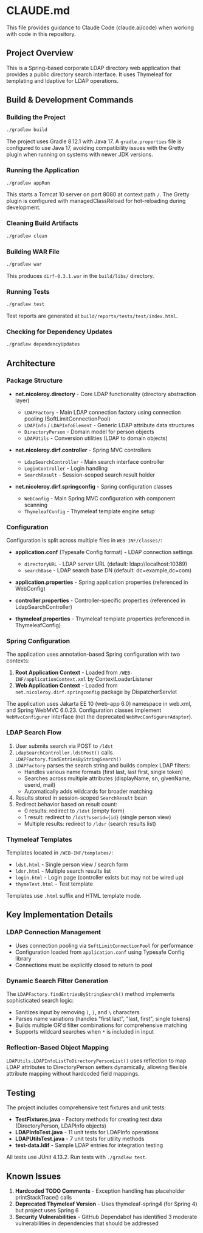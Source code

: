 # CLAUDE.md

This file provides guidance to Claude Code (claude.ai/code) when working with code in this repository.

## Project Overview

This is a Spring-based corporate LDAP directory web application that provides a public directory search interface. It uses Thymeleaf for templating and ldaptive for LDAP operations.

## Build & Development Commands

### Building the Project
```bash
./gradlew build
```

The project uses Gradle 8.12.1 with Java 17. A `gradle.properties` file is configured to use Java 17, avoiding compatibility issues with the Gretty plugin when running on systems with newer JDK versions.

### Running the Application
```bash
./gradlew appRun
```

This starts a Tomcat 10 server on port 8080 at context path `/`. The Gretty plugin is configured with managedClassReload for hot-reloading during development.

### Cleaning Build Artifacts
```bash
./gradlew clean
```

### Building WAR File
```bash
./gradlew war
```

This produces `dirf-0.3.1.war` in the `build/libs/` directory.

### Running Tests
```bash
./gradlew test
```

Test reports are generated at `build/reports/tests/test/index.html`.

### Checking for Dependency Updates
```bash
./gradlew dependencyUpdates
```

## Architecture

### Package Structure

- **net.nicoleroy.directory** - Core LDAP functionality (directory abstraction layer)
  - `LDAPFactory` - Main LDAP connection factory using connection pooling (SoftLimitConnectionPool)
  - `LDAPInfo` / `LDAPInfoElement` - Generic LDAP attribute data structures
  - `DirectoryPerson` - Domain model for person objects
  - `LDAPUtils` - Conversion utilities (LDAP to domain objects)

- **net.nicoleroy.dirf.controller** - Spring MVC controllers
  - `LdapSearchController` - Main search interface controller
  - `LoginController` - Login handling
  - `SearchResult` - Session-scoped search result holder

- **net.nicoleroy.dirf.springconfig** - Spring configuration classes
  - `WebConfig` - Main Spring MVC configuration with component scanning
  - `ThymeleafConfig` - Thymeleaf template engine setup

### Configuration

Configuration is split across multiple files in `WEB-INF/classes/`:

- **application.conf** (Typesafe Config format) - LDAP connection settings
  - `directoryURL` - LDAP server URL (default: ldap://localhost:10389)
  - `searchBase` - LDAP search base DN (default: dc=example,dc=com)

- **application.properties** - Spring application properties (referenced in WebConfig)
- **controller.properties** - Controller-specific properties (referenced in LdapSearchController)
- **thymeleaf.properties** - Thymeleaf template properties (referenced in ThymeleafConfig)

### Spring Configuration

The application uses annotation-based Spring configuration with two contexts:

1. **Root Application Context** - Loaded from `/WEB-INF/applicationContext.xml` by ContextLoaderListener
2. **Web Application Context** - Loaded from `net.nicoleroy.dirf.springconfig` package by DispatcherServlet

The application uses Jakarta EE 10 (web-app 6.0) namespace in web.xml, and Spring WebMVC 6.0.23. Configuration classes implement `WebMvcConfigurer` interface (not the deprecated `WebMvcConfigurerAdapter`).

### LDAP Search Flow

1. User submits search via POST to `/ldst`
2. `LdapSearchController.ldstPost()` calls `LDAPFactory.findEntriesByStringSearch()`
3. `LDAPFactory` parses the search string and builds complex LDAP filters:
   - Handles various name formats (first last, last first, single token)
   - Searches across multiple attributes (displayName, sn, givenName, userid, mail)
   - Automatically adds wildcards for broader matching
4. Results stored in session-scoped `SearchResult` bean
5. Redirect behavior based on result count:
   - 0 results: redirect to `/ldst` (empty form)
   - 1 result: redirect to `/ldst?userid={id}` (single person view)
   - Multiple results: redirect to `/ldsr` (search results list)

### Thymeleaf Templates

Templates located in `/WEB-INF/templates/`:
- `ldst.html` - Single person view / search form
- `ldsr.html` - Multiple search results list
- `login.html` - Login page (controller exists but may not be wired up)
- `thymeTest.html` - Test template

Templates use `.html` suffix and HTML template mode.

## Key Implementation Details

### LDAP Connection Management
- Uses connection pooling via `SoftLimitConnectionPool` for performance
- Configuration loaded from `application.conf` using Typesafe Config library
- Connections must be explicitly closed to return to pool

### Dynamic Search Filter Generation
The `LDAPFactory.findEntriesByStringSearch()` method implements sophisticated search logic:
- Sanitizes input by removing `(`, `)`, and `\` characters
- Parses name variations (handles "first last", "last, first", single tokens)
- Builds multiple OR'd filter combinations for comprehensive matching
- Supports wildcard searches when `*` is included in input

### Reflection-Based Object Mapping
`LDAPUtils.LDAPInfoListToDirectoryPersonList()` uses reflection to map LDAP attributes to DirectoryPerson setters dynamically, allowing flexible attribute mapping without hardcoded field mappings.

## Testing

The project includes comprehensive test fixtures and unit tests:

- **TestFixtures.java** - Factory methods for creating test data (DirectoryPerson, LDAPInfo objects)
- **LDAPInfoTest.java** - 11 unit tests for LDAPInfo operations
- **LDAPUtilsTest.java** - 7 unit tests for utility methods
- **test-data.ldif** - Sample LDAP entries for integration testing

All tests use JUnit 4.13.2. Run tests with `./gradlew test`.

## Known Issues

1. **Hardcoded TODO Comments** - Exception handling has placeholder printStackTrace() calls
2. **Deprecated Thymeleaf Version** - Uses thymeleaf-spring4 (for Spring 4) but project uses Spring 6
3. **Security Vulnerabilities** - GitHub Dependabot has identified 3 moderate vulnerabilities in dependencies that should be addressed
